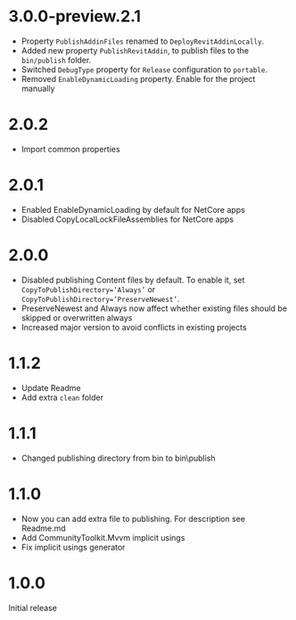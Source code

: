 # 3.0.0-preview.2.1

- Property `PublishAddinFiles` renamed to `DeployRevitAddinLocally`.
- Added new property `PublishRevitAddin`, to publish files to the `bin/publish` folder.
- Switched `DebugType` property for `Release` configuration to `portable`.
- Removed `EnableDynamicLoading` property. Enable for the project manually

# 2.0.2

- Import common properties

# 2.0.1

- Enabled EnableDynamicLoading by default for NetCore apps
- Disabled CopyLocalLockFileAssemblies for NetCore apps

# 2.0.0

- Disabled publishing Content files by default. To enable it, set `CopyToPublishDirectory=‘Always’` or `CopyToPublishDirectory=‘PreserveNewest’`.
- PreserveNewest and Always now affect whether existing files should be skipped or overwritten always
- Increased major version to avoid conflicts in existing projects

# 1.1.2

- Update Readme
- Add extra `clean` folder

# 1.1.1

- Changed publishing directory from bin to bin\publish

# 1.1.0

- Now you can add extra file to publishing. For description see Readme.md
- Add CommunityToolkit.Mvvm implicit usings
- Fix implicit usings generator

# 1.0.0

Initial release